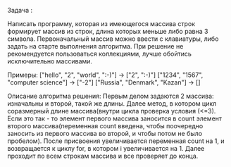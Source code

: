 Задача :

Написать программу, которая из имеющегося массива строк формирует массив из строк, длина которых меньше либо равна 3 символа. Первоначальный массив можно ввести с клавиатуры, либо задать на старте выполнения алгоритма. При решение не рекомендуется пользоваться коллекциями, лучше обойтись исключительно массивами.

Примеры:
["hello", "2", "world", ":-)"] -> ["2", ":-)"]
["1234", "1567", "computer science"] -> ["-2"]
["Russia", "Denmark", "Kazan"] -> []

Описание алгоритма решения:
Первым делом задаются 2 массива: изначальны и второй, такой же длины. Далее метод, в котором цикл соразмерный длине массива(внутри цикла проверка условия (<=3). Если это так - то элемент первого массива заносится в count элемент второго массива(переменная count введена, чтобы поочередно заносить из первого массива во второй, и чтобы потом не было пробелом). После присвоения увеличивается переменная count на 1, и возвращается к циклу for, в котором i увеличивается на 1. Далее проходит по всем строкам массива и все проверяет до конца.
